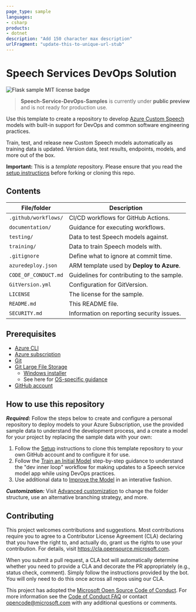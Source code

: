```yaml
---
page_type: sample
languages:
- csharp
products:
- dotnet
description: "Add 150 character max description"
urlFragment: "update-this-to-unique-url-stub"
---
```


# Speech Services DevOps Solution

![Flask sample MIT license badge](https://img.shields.io/badge/license-MIT-green.svg)

<!-- Uncomment after repo is public -->
<!-- ![Preview](https://img.shields.io/github/v/release/Azure-Samples/Speech-Service-DevOps-Samples?include_prereleases&sort=semver) -->

> **Speech-Service-DevOps-Samples** is currently under **public preview** and is not ready for production use.

<!--
Guidelines on README format: https://review.docs.microsoft.com/help/onboard/admin/samples/concepts/readme-template?branch=master

Guidance on onboarding samples to docs.microsoft.com/samples: https://review.docs.microsoft.com/help/onboard/admin/samples/process/onboarding?branch=master

Taxonomies for products and languages: https://review.docs.microsoft.com/new-hope/information-architecture/metadata/taxonomies?branch=master
-->

Use this template to create a repository to develop [Azure Custom Speech](https://docs.microsoft.com/en-us/azure/cognitive-services/speech-service/how-to-custom-speech) models with built-in support for DevOps and common software engineering practices.

Train, test, and release new Custom Speech models automatically as training data is updated. Version data, test results, endpoints, models, and more out of the box.

**Important:** This is a *template* repository. Please ensure that you read the [setup instructions](./documentation/1-setup.md) before forking or cloning this repo.

## Contents

| File/folder          | Description                                |
|----------------------|--------------------------------------------|
| `.github/workflows/` | CI/CD workflows for GitHub Actions.        |
| `documentation/`     | Guidance for executing workflows.          |
| `testing/`           | Data to test Speech models against.        |
| `training/`          | Data to train Speech models with.          |
| `.gitignore`         | Define what to ignore at commit time.      |
| `azuredeploy.json`   | ARM template used by **Deploy to Azure**.  |
| `CODE_OF_CONDUCT.md` | Guidelines for contributing to the sample. |
| `GitVersion.yml`     | Configuration for GitVersion.              |
| `LICENSE`            | The license for the sample.                |
| `README.md`          | This README file.                          |
| `SECURITY.md`        | Information on reporting security issues.  |

## Prerequisites

* [Azure CLI](https://docs.microsoft.com/cli/azure/install-azure-cli?view=azure-cli-latest)
* [Azure subscription](https://azure.microsoft.com/free/)
* [Git](https://git-scm.com/downloads)
* [Git Large File Storage](https://git-lfs.github.com/)
    * [Windows installer](https://github.com/git-lfs/git-lfs/releases/download/v2.10.0/git-lfs-windows-v2.10.0.exe)
    * See here for [OS-specific guidance](https://github.com/git-lfs/git-lfs/wiki/Installation)
* [GitHub account](https://github.com/join)

## How to use this repository

***Required:*** Follow the steps below to create and configure a personal repository to deploy models to your Azure Subscription, use the provided sample data to understand the development process, and a create a model for your project by replacing the sample data with your own:

1. Follow the [Setup](./documentation/1-setup.md) instructions to clone this template repository to your own GitHub account and to configure it for use.
2. Follow the [Train an Initial Model](./documentation/2-train-an-initial-model.md) step-by-step guidance to understand the "dev inner loop" workflow for making updates to a Speech service model app while using DevOps practices.
3. Use additional data to [Improve the Model](./documentation/3-improve-the-model.md) in an interative fashion.

***Customization:*** Visit [Advanced customization](./documentation/4-advanced-customization.md) to change the folder structure, use an alternative branching strategy, and more.

## Contributing

This project welcomes contributions and suggestions.  Most contributions require you to agree to a
Contributor License Agreement (CLA) declaring that you have the right to, and actually do, grant us
the rights to use your contribution. For details, visit https://cla.opensource.microsoft.com.

When you submit a pull request, a CLA bot will automatically determine whether you need to provide
a CLA and decorate the PR appropriately (e.g., status check, comment). Simply follow the instructions
provided by the bot. You will only need to do this once across all repos using our CLA.

This project has adopted the [Microsoft Open Source Code of Conduct](https://opensource.microsoft.com/codeofconduct/).
For more information see the [Code of Conduct FAQ](https://opensource.microsoft.com/codeofconduct/faq/) or
contact [opencode@microsoft.com](mailto:opencode@microsoft.com) with any additional questions or comments.
